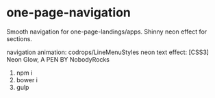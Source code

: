 # one-page-navigation

Smooth navigation for one-page-landings/apps. Shinny neon effect for sections.

navigation animation: codrops/LineMenuStyles
neon text effect: [CSS3] Neon Glow, A PEN BY NobodyRocks

1. npm i
2. bower i
3. gulp
